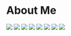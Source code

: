 # About Me
<img src="https://img.shields.io/badge/Python-3766AB?style=flat-square&logo=Python&logoColor=white"/></a> 
<img src="https://img.shields.io/badge/Jupyter-F37626.svg?&style=for-the-badge&logo=Jupyter&logoColor=white"/></a>
<img src="https://img.shields.io/badge/C-00599C?style=for-the-badge&logo=c&logoColor=white"/></a>
<img src="https://img.shields.io/badge/Flask-000000?style=for-the-badge&logo=flask&logoColor=white"/></a>
<img src="https://img.shields.io/badge/Eclipse-2C2255?style=for-the-badge&logo=eclipse&logoColor=white"/></a>
<img src="https://img.shields.io/badge/JavaScript-323330?style=for-the-badge&logo=javascript&logoColor=F7DF1E"/></a>
<img src="https://img.shields.io/badge/TensorFlow-FF6F00?style=for-the-badge&logo=TensorFlow&logoColor=white"/></a>
<img src="https://img.shields.io/badge/Windows-0078D6?style=for-the-badge&logo=windows&logoColor=white"/></a>